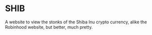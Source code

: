 # SHIB
A website to view the stonks of the Shiba Inu crypto currency, alike the Robinhood website, but better, much pretty.
